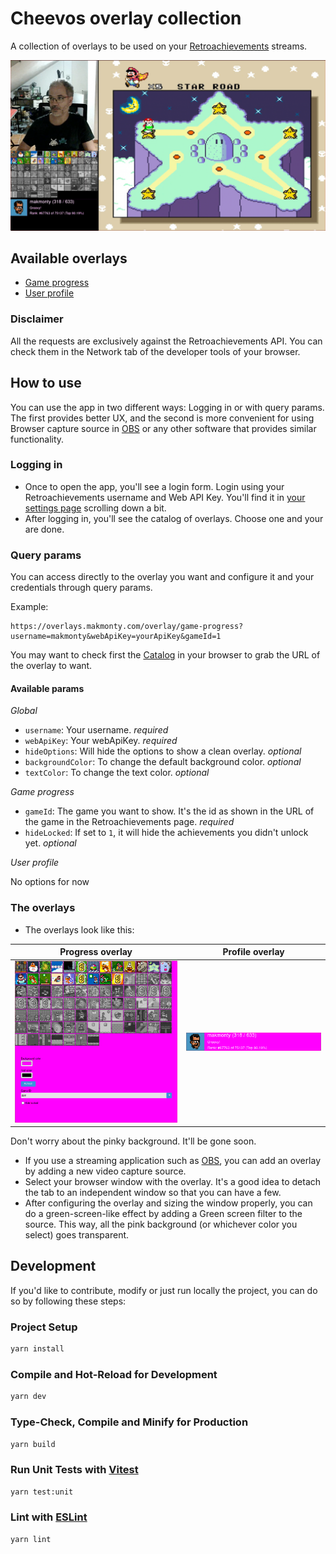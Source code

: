 # Cheevos overlay collection

A collection of overlays to be used on your [Retroachievements](https://retroachievements.org/) streams.

![Retroachievements streaming example](docs/images/streaming-example.png)

## Available overlays

* [Game progress](https://overlays.makmonty.com/overlay/game-progress)
* [User profile](https://overlays.makmonty.com/overlay/user-profile)

### Disclaimer

All the requests are exclusively against the Retroachievements API. You can check them in the Network tab of the developer tools of your browser.

## How to use

You can use the app in two different ways: Logging in or with query params. The first provides
better UX, and the second is more convenient for using Browser capture source in [OBS](https://obsproject.com) or any other
software that provides similar functionality.

### Logging in

* Once to open the app, you'll see a login form. Login using your Retroachievements username and Web API Key. You'll find it in [your settings page](https://retroachievements.org/settings) scrolling down a bit.
* After logging in, you'll see the catalog of overlays. Choose one and your are done.

### Query params

You can access directly to the overlay you want and configure it and your credentials through
  query params.

Example:

```
https://overlays.makmonty.com/overlay/game-progress?username=makmonty&webApiKey=yourApiKey&gameId=1
```

You may want to check first the [Catalog](https://overlays.makmonty.com/catalog) in your browser to
grab the URL of the overlay to want.

#### Available params

*Global*

* `username`: Your username. _required_
* `webApiKey`: Your webApiKey. _required_
* `hideOptions`: Will hide the options to show a clean overlay. _optional_
* `backgroundColor`: To change the default background color. _optional_
* `textColor`: To change the text color. _optional_

*Game progress*

* `gameId`: The game you want to show. It's the id as shown in the URL of the game in the Retroachievements page. _required_
* `hideLocked`: If set to `1`, it will hide the achievements you didn't unlock yet. _optional_

*User profile*

No options for now

### The overlays

* The overlays look like this:

| Progress overlay | Profile overlay |
| ---------------- | --------------- |
| ![Progress overlay](docs/images/overlay-progress.png) | ![Profile overlay](docs/images/overlay-profile.png) |

Don't worry about the pinky background. It'll be gone soon.
* If you use a streaming application such as [OBS](https://obsproject.com), you can add an overlay by adding a new video capture source.
* Select your browser window with the overlay. It's a good idea to detach the tab to an independent window so that you can have a few.
* After configuring the overlay and sizing the window properly, you can do a green-screen-like effect by adding a Green screen filter to the source. This way, all the pink background (or whichever color you select) goes transparent.

## Development

If you'd like to contribute, modify or just run locally the project, you can do so by following these steps:

### Project Setup

```sh
yarn install
```

### Compile and Hot-Reload for Development

```sh
yarn dev
```

### Type-Check, Compile and Minify for Production

```sh
yarn build
```

### Run Unit Tests with [Vitest](https://vitest.dev/)

```sh
yarn test:unit
```

### Lint with [ESLint](https://eslint.org/)

```sh
yarn lint
```
